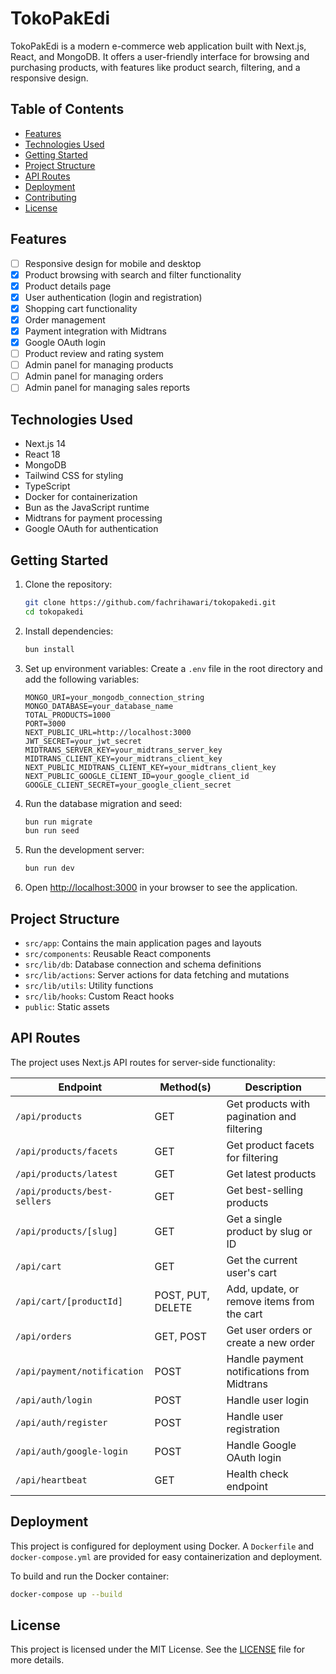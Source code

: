 # TokoPakEdi

TokoPakEdi is a modern e-commerce web application built with Next.js, React, and MongoDB. It offers a user-friendly interface for browsing and purchasing products, with features like product search, filtering, and a responsive design.

## Table of Contents
- [Features](#features)
- [Technologies Used](#technologies-used)
- [Getting Started](#getting-started)
- [Project Structure](#project-structure)
- [API Routes](#api-routes)
- [Deployment](#deployment)
- [Contributing](#contributing)
- [License](#license)

## Features
- [ ] Responsive design for mobile and desktop
- [x] Product browsing with search and filter functionality
- [x] Product details page
- [x] User authentication (login and registration)
- [x] Shopping cart functionality
- [x] Order management
- [x] Payment integration with Midtrans
- [x] Google OAuth login
- [ ] Product review and rating system
- [ ] Admin panel for managing products
- [ ] Admin panel for managing orders
- [ ] Admin panel for managing sales reports

## Technologies Used
- Next.js 14
- React 18
- MongoDB
- Tailwind CSS for styling
- TypeScript
- Docker for containerization
- Bun as the JavaScript runtime
- Midtrans for payment processing
- Google OAuth for authentication

## Getting Started

1. Clone the repository:
   ```bash
   git clone https://github.com/fachrihawari/tokopakedi.git
   cd tokopakedi
   ```

2. Install dependencies:
   ```bash
   bun install
   ```

3. Set up environment variables:
   Create a `.env` file in the root directory and add the following variables:
   ```
   MONGO_URI=your_mongodb_connection_string
   MONGO_DATABASE=your_database_name
   TOTAL_PRODUCTS=1000
   PORT=3000
   NEXT_PUBLIC_URL=http://localhost:3000
   JWT_SECRET=your_jwt_secret
   MIDTRANS_SERVER_KEY=your_midtrans_server_key
   MIDTRANS_CLIENT_KEY=your_midtrans_client_key
   NEXT_PUBLIC_MIDTRANS_CLIENT_KEY=your_midtrans_client_key
   NEXT_PUBLIC_GOOGLE_CLIENT_ID=your_google_client_id
   GOOGLE_CLIENT_SECRET=your_google_client_secret
   ```

4. Run the database migration and seed:
   ```bash
   bun run migrate
   bun run seed
   ```

5. Run the development server:
   ```bash
   bun run dev
   ```

6. Open [http://localhost:3000](http://localhost:3000) in your browser to see the application.

## Project Structure

- `src/app`: Contains the main application pages and layouts
- `src/components`: Reusable React components
- `src/lib/db`: Database connection and schema definitions
- `src/lib/actions`: Server actions for data fetching and mutations
- `src/lib/utils`: Utility functions
- `src/lib/hooks`: Custom React hooks
- `public`: Static assets

## API Routes

The project uses Next.js API routes for server-side functionality:

| Endpoint                           | Method(s)      | Description                                          |
|------------------------------------|-----------------|------------------------------------------------------|
| `/api/products`                    | GET             | Get products with pagination and filtering           |
| `/api/products/facets`             | GET             | Get product facets for filtering                     |
| `/api/products/latest`             | GET             | Get latest products                                  |
| `/api/products/best-sellers`       | GET             | Get best-selling products                            |
| `/api/products/[slug]`             | GET             | Get a single product by slug or ID                   |
| `/api/cart`                        | GET             | Get the current user's cart                          |
| `/api/cart/[productId]`            | POST, PUT, DELETE | Add, update, or remove items from the cart         |
| `/api/orders`                      | GET, POST       | Get user orders or create a new order                |
| `/api/payment/notification`        | POST            | Handle payment notifications from Midtrans           |
| `/api/auth/login`                  | POST            | Handle user login                                    |
| `/api/auth/register`               | POST            | Handle user registration                             |
| `/api/auth/google-login`           | POST            | Handle Google OAuth login                            |
| `/api/heartbeat`                   | GET             | Health check endpoint                                |

## Deployment

This project is configured for deployment using Docker. A `Dockerfile` and `docker-compose.yml` are provided for easy containerization and deployment.

To build and run the Docker container:

```bash
docker-compose up --build
```

## License

This project is licensed under the MIT License. See the [LICENSE](LICENSE) file for more details.
